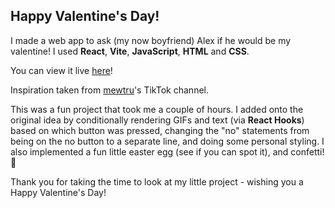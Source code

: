 ## Happy Valentine's Day!

I made a web app to ask (my now boyfriend) Alex if he would be my valentine! I used **React**, **Vite**, **JavaScript**, **HTML** and **CSS**.

You can view it live [here](https://hpd8hd-5173.csb.app/)!

Inspiration taken from [mewtru](https://www.tiktok.com/@mewtru/video/7331103574623096107?is_from_webapp=1&sender_device=pc&web_id=7205114281700165166)'s TikTok channel.

This was a fun project that took me a couple of hours. I added onto the original idea by conditionally rendering GIFs and text (via **React Hooks**) based on which button was pressed, changing the "no" statements from being on the no button to a separate line, and doing some personal styling. I also implemented a fun little easter egg (see if you can spot it), and confetti! 🎉

Thank you for taking the time to look at my little project - wishing you a Happy Valentine's Day!